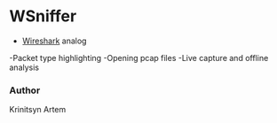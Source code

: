 # WSniffer
* [Wireshark] analog

-Packet type highlighting
-Opening pcap files
-Live capture and offline analysis

### Author
Krinitsyn Artem

[Wireshark]: <https://www.wireshark.org/>

